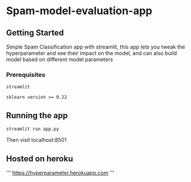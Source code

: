 # Spam-model-evaluation-app
## Getting Started

Simple Spam Classification app with streamlit, this app lets you tweak the hyperparameter and see their impact on the model, and can also build model based on different model parameters 

### Prerequisites
```
streamlit
```
```
sklearn version >= 0.22
```
## Running the app
```
streamlit run app.py
```

Then visit localhost:8501


## Hosted on heroku
'''
https://hyperparameter.herokuapp.com
'''


